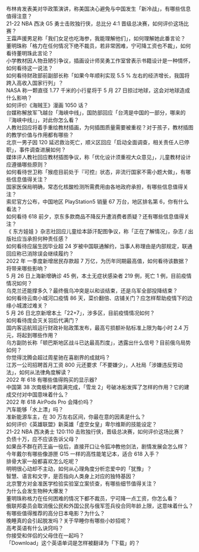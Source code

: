 布林肯发表美对华政策演讲，称美国决心避免与中国发生「新冷战」，有哪些信息值得注意？  
21-22 NBA 西决 G5 勇士击败独行侠，总比分 4:1 晋级总决赛，如何评价这场比赛？  
王霜声援男足称「我们女足也吃海参，我能理解他们」，如何理解她此番言论？  
董明珠称「格力在任何情况下绝不裁员，若非常困难，宁可降工资也不裁」，如何看待董明珠此言论？  
小学教材因人物丑陋引争议，插画设计师吴勇工作室曾表示书籍设计是一种情怀，如何看待这一说法？  
如何看待财政部前副部长称「如果今年顺利实现 5.5 % 左右的经济增长，我国将跨入高收入国家行列」？  
NASA 称一颗直径 1.77 千米的小行星将于 5 月 27 日掠过地球，这会对地球造成什么影响？  
如何评价《海贼王》漫画 1050 话？  
台媒称解放军飞越台「海峡中线」，国防部回应「台湾是中国的一部分，哪来的『海峡中线』」，对此你怎么看？  
人教社回应将着手重绘教材插画，为何插图质量需要被重视？对于孩子，教材插图的教学价值与作用都有哪些？  
北京一男子因 120 延迟救治死亡，顺义区回应「启动全面调查，相关责任人已停职」，事件调查进展如何？  
媒体评人教社回应教材插图争议，称「优化设计须重视大众意见」，儿童教材设计应遵循哪些原则？  
如何看待世卫称「猴痘目前处于『可控』状态，非流行国家不需小题大做」，有哪些信息值得关注？  
国家医保局明确，常态化核酸检测所需费用由各地政府承担，有哪些信息值得关注？  
索尼官方公布，中国地区 PlayStation5 销量 67 万台，地区排名第 6，你有什么看法？  
如何看待 618 前夕，京东多款商品不降反升遭消费者质疑？还有哪些信息值得关注？  
《 东方娃娃 》杂志社回应儿童绘本舔汗配图争议，称「正在了解情况」，杂志 / 出版社应当承担何种责任感？  
如何看待应届生因毕业超 24 岁被中国联通解约，当事人称理由是内部规定，联通回应称已消除误会继续履约？  
2022 年 一季度新增居民存款超 7 万亿，为历年同期最高值，如何看待该数据？将带来哪些影响？  
5 月 26 日上海新增确诊 45 例，本土无症状感染者 219 例，死亡 1 例，目前疫情情况如何？  
乌克兰还能撑多久？最终俄乌冲突是以和谈结束，还是乌军全部投降结束？  
如何看待云南小城河口疫情 86 天，菜价翻倍、店铺关门？应怎样帮助疫情下的边缘小城渡过难关？  
5 月 26 日北京新增本土「22+7」，涉多区，目前疫情情况如何？  
如何看待庞会灭关羽后代满门？  
国内客运航班运行财政补贴政策发布，最高亏损额补贴标准上限为每小时 2.4 万元，将起到哪些作用？  
乌方副防长称「顿巴斯地区战斗已达最高烈度」，透露出什么信号？目前俄乌局势如何？  
你觉得沈腾会超过周星驰在喜剧界的成就吗？  
江苏一公司招聘首月工资 800 元还要求「不要嫌少」，人社局「涉嫌违反劳动法」，如何从法律角度解读？  
2022 年 618  有哪些值得购买的显示器?  
中国第 38 次南极科考圆满完成，「雪龙 2」号破冰船发挥了怎样的作用？它的建成交付对中国意味着什么？  
2022 年 618 AirPods Pro 会降价吗？  
汽车能够「水上漂」吗？  
准新能源车主，在 30 万左右区间，你最在意的因素是什么？  
如何评价《英雄联盟》新英雄「虚空女皇」卑尔维斯的技能设定？  
21-22 NBA 西决勇士 120:110 击败独行侠，晋级总决赛，如何评价这场比赛？  
负债十万，应不应该告诉父母？  
如果岳不群在药王庙一役后，直接开口让令狐冲教他剑法，剧情发展会怎么样？  
今年戴尔有哪些像游匣  G15  一样的高性能笔记本，适合  618  入手？  
排骨大家一般都喜欢怎么吃呢？  
明明很心动却不主动，如何从心理角度分析恋爱中的「犹豫」？  
智慧、语言和文字，是否指向人类身上对应的独特基因？  
北京警方对金准医学检验实验室立案侦查，有哪些细节值得关注？  
为什么会发生物种大爆发？  
董明珠称格力在任何困难的情况下都不裁员，宁可降一点工资，你怎么看？  
俄联邦委员会取消俄公民和外国公民与俄军签兵役合同年龄上限，这意味着什么？  
有哪些值得推荐的高分日本电影？为什么？  
晚睡真的会引起脱发吗？关于早睡你有哪些小妙招呢？  
高考英语有什么诀窍吗？  
你接受和伴侣的父母住在一起吗？  
「Download」这个英语单词是怎样被翻译为「下载」的？  
